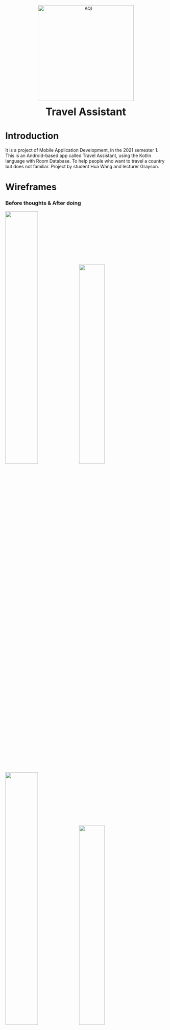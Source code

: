 <p align="center">
<img src="https://aemon.wang/sts/mobile/ic_launcher_round.png" alt="AQI" height="300" width="300"/>
</p>

<p align="center">
<span style="font-size: 32px; font-weight:bold">Travel Assistant</span>
</p>


# Introduction
It is a project of Mobile Application Development, in the 2021 semester 1. This is an Android-based app called Travel Assistant, using the Kotlin language with Room Database. To help people who want to travel a country but does not familiar. Project by student Hua Wang and lecturer Grayson.

# Wireframes

### Before thoughts & After doing

<div>
    <img width="45%" src="https://aemon.wang/sts/mobile/mock_01.png" />
    <img width="40%" src="https://aemon.wang/sts/mobile/mock_01.jpg?v=2" />
    <img width="45%" src="https://aemon.wang/sts/mobile/mock_02.png" />
    <img width="40%" src="https://aemon.wang/sts/mobile/mock_02.jpg" />
    <img width="45%" src="https://aemon.wang/sts/mobile/mock_03.png" />
    <img width="40%" src="https://aemon.wang/sts/mobile/mock_03.jpg" />
    <img width="45%" src="https://aemon.wang/sts/mobile/mock_04.png" />
    <img width="40%" src="https://aemon.wang/sts/mobile/mock_04.jpg" />
</div>

# How to get
Download from <a href="">Google Play Store</a>  ~~Requirement removed~~

# Features
* View Binding, Data Binding
* ViewModel, Live Data, Coroutines
* Google Map, Yandex API
* Retrofit Http tool, Glide image loading, Gson parse json data
* Airbnb Lottie animation
* Dokka documentation generating
* Espresso UI testing

# How to use
1. Once you open the app, a drop-down list will show up after the screen splash animation. The app ask you which country do you want to travel, just pick one.
<p>
<img width="30%" src="https://aemon.wang/sts/mobile/mock_02.jpg" />
</p>

2. For example, if we choose New Zealand, we will see a set of top-rated views in this country. Some of the places are marked, some of them clustered. Touch one of them, and we can see the name of the view, Longitude, and Latitude. We can also tap the compass button to go to the current location.
<p>
<img width="24%" src="https://aemon.wang/sts/mobile/10.jpg" />
<img width="24%" src="https://aemon.wang/sts/mobile/09.jpg" />
<img width="24%" src="https://aemon.wang/sts/mobile/08.jpg" />
<img width="24%" src="https://aemon.wang/sts/mobile/07.jpg" />
</p>

3. Switch the bottom navigation to the second one, which is Translator. You could choose the language from and to translate. Enter the text you want to translate.
<p>
<img width="30%" src="https://aemon.wang/sts/mobile/05.jpg" />
</p>

4. Switch the bottom navigation to the third one, which is Text Speech. You could type any text you want the app to speak.
<p>
<img width="30%" src="https://aemon.wang/sts/mobile/04.jpg" />
</p>

5. Switch the bottom navigation to the fourth one, which is Phrases, that is, commonly used phrases in that country. You can learn them from here. The app also supports 2 kinds of colour schema, just touch the right top of the moon button
<p>
<img width="30%" src="https://aemon.wang/sts/mobile/01.jpg" />
<img width="30%" src="https://aemon.wang/sts/mobile/02.jpg" />
</p>

6. Switch the bottom navigation to the last one, which is the Quiz of this country. You can take a new quiz to learn. Once you finish, you can see your result list there. If you want to switch to another country, just touch the top right of the location icon, and you will choose the country again.
<p>
<img width="30%" src="https://aemon.wang/sts/mobile/03.jpg" />
<img width="30%" src="https://aemon.wang/sts/mobile/06.jpg" />
</p>

# Documentation

* <a href="https://github.com/otago-polytechnic-bit-courses/mobile-app-dev-s1-21-project-aemooooon/blob/dev/docs/md/index.md">Markdown</a>
* <a href="https://github.com/otago-polytechnic-bit-courses/mobile-app-dev-s1-21-project-aemooooon/blob/dev/docs/html/index.html">HTML</a>

# Privacy policy

<a href="https://www.aemon.wang/sts/mobile/travel_assistance_privacy_policy.html">Privacy policy</a>


